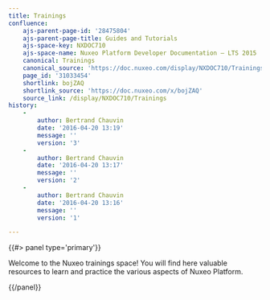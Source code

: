 ```yaml
---
title: Trainings
confluence:
    ajs-parent-page-id: '28475804'
    ajs-parent-page-title: Guides and Tutorials
    ajs-space-key: NXDOC710
    ajs-space-name: Nuxeo Platform Developer Documentation — LTS 2015
    canonical: Trainings
    canonical_source: 'https://doc.nuxeo.com/display/NXDOC710/Trainings'
    page_id: '31033454'
    shortlink: bojZAQ
    shortlink_source: 'https://doc.nuxeo.com/x/bojZAQ'
    source_link: /display/NXDOC710/Trainings
history:
    - 
        author: Bertrand Chauvin
        date: '2016-04-20 13:19'
        message: ''
        version: '3'
    - 
        author: Bertrand Chauvin
        date: '2016-04-20 13:17'
        message: ''
        version: '2'
    - 
        author: Bertrand Chauvin
        date: '2016-04-20 13:16'
        message: ''
        version: '1'

---
```

{{#> panel type='primary'}}

Welcome to the Nuxeo trainings space! You will find here valuable resources to learn and practice the various aspects of Nuxeo Platform.

{{/panel}}